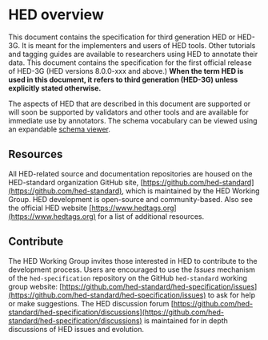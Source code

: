# HED overview

This document contains the specification for third generation HED or HED-3G. 
It is meant for the implementers and users of HED tools. Other tutorials and tagging 
guides are available to researchers using HED to annotate their data. 
This document contains the specification for the first official release of HED-3G 
(HED versions 8.0.0-xxx and above.) **When the term HED is used in this document, 
it refers to third generation (HED-3G) unless explicitly stated otherwise.**

The aspects of HED that are described in this document are supported or will soon
be supported by validators and other tools and are available for immediate use by annotators. 
The schema vocabulary can be viewed using an expandable
[schema viewer](https://www.hedtags.org/display_hed.html).

## Resources
All HED-related source and documentation repositories are housed on the HED-standard 
organization GitHub site, [https://github.com/hed-standard](https://github.com/hed-standard),
which is maintained by the HED Working Group. HED development is open-source and
community-based. Also see the official HED website [https://www.hedtags.org](https://www.hedtags.org)
for a list of additional resources.

## Contribute
The HED Working Group invites those interested in HED to contribute to the development process. 
Users are encouraged to use the *Issues* mechanism of the `hed-specification`
repository on the GitHub `hed-standard` working group website: 
[https://github.com/hed-standard/hed-specification/issues](https://github.com/hed-standard/hed-specification/issues)
to ask for help or make suggestions. The HED discussion forum 
[https://github.com/hed-standard/hed-specification/discussions](https://github.com/hed-standard/hed-specification/discussions) is maintained for in depth 
discussions of HED issues and evolution.
